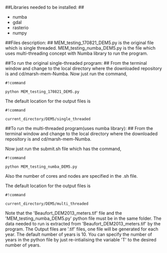 ##Libraries needed to be installed: ## 
+ numba
+ gdal
+ rasterio
+ numpy

##Files description: ## 
MEM_testing_170821_DEM5.py is the original file which is single threaded.
MEM_testing_numba_DEM5.py is the file which uses multi-threading concept with Numba library to run the program.

##To run the original single-threaded program: ## 
From the terminal window and change to the local directory where the downloaded repository is and cd/marsh-mem-Numba.
Now just run the command, 
```
#!command

python MEM_testing_170821_DEM5.py
```

The default location for the output files is 
```
#!command

current_directory/DEM5/single_threaded
```

##To run the multi-threaded program(uses numba library): ## 
From the terminal window and change to the local directory where the downloaded repository is and cd/marsh-mem-Numba.

Now just run the submit.sh file which has the command,
```
#!command

python MEM_testing_numba_DEM5.py
```
 
Also the number of cores and nodes are specified in the .sh file.

The default location for the output files is 
```
#!command

current_directory/DEM5/multi_threaded
```

Note that the 'Beaufort_DEM2013_meters.tif' file and the 'MEM_testing_numba_DEM5.py' python file must be in the same folder. 
The data needed to run is extracted from 'Beaufort_DEM2013_meters.tif' by the program.
The Output files are '.tif' files, one file will be generated for each year. The default number of years is 10.
You can specify the number of years in the python file by just re-intialising the variable 'T' to the desired number of years.


